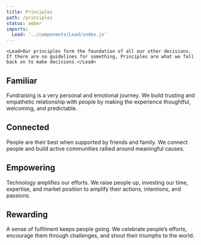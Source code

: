 ```yaml
---
title: Principles
path: /principles
status: amber
imports:
  Lead: '../components/Lead/index.js'
---
```


```render html
<Lead>Our principles form the foundation of all our other decisions. If there are no guidelines for something, Principles are what we fall back on to make decisions.</Lead>
```

## Familiar

Fundraising is a very personal and emotional journey. We build trusting and empathetic relationship with people by making the experience thoughtful, welcoming, and predictable.

## Connected

People are their best when supported by friends and family. We connect people and build active communities rallied around meaningful causes.

## Empowering

Technology amplifies our efforts. We raise people up, investing our time, expertise, and market position to amplify their actions, intentions, and passions.

## Rewarding

A sense of fulfilment keeps people going. We celebrate people’s efforts, encourage them through challenges, and shout their triumphs to the world.
